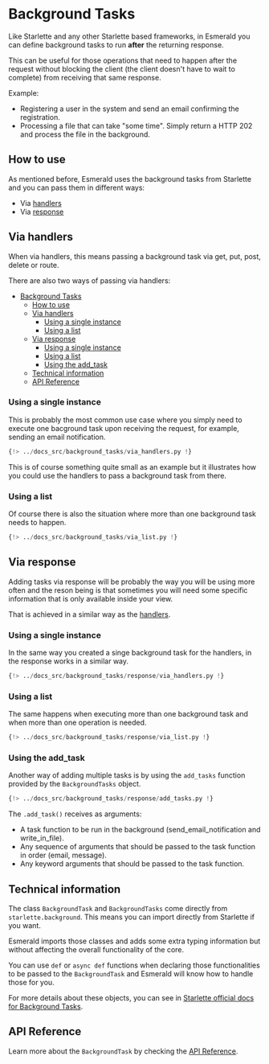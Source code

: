 # Background Tasks

Like Starlette and any other Starlette based frameworks, in Esmerald you can define background
tasks to run **after** the returning response.

This can be useful for those operations that need to happen after the request without blocking the
client (the client doesn't have to wait to complete) from receiving that same response.

Example:

* Registering a user in the system and send an email confirming the registration.
* Processing a file that can take "some time". Simply return a HTTP 202 and process the file in the
background.


## How to use

As mentioned before, Esmerald uses the background tasks from Starlette and you can pass them in
different ways:

* Via [handlers](#via-handlers)
* Via [response](#via-response)

## Via handlers

When via handlers, this means passing a background task via get, put, post, delete or route.

There are also two ways of passing via handlers:

- [Background Tasks](#background-tasks)
    - [How to use](#how-to-use)
    - [Via handlers](#via-handlers)
        - [Using a single instance](#using-a-single-instance)
        - [Using a list](#using-a-list)
    - [Via response](#via-response)
        - [Using a single instance](#using-a-single-instance-1)
        - [Using a list](#using-a-list-1)
        - [Using the add\_task](#using-the-add_task)
    - [Technical information](#technical-information)
    - [API Reference](#api-reference)

### Using a single instance

This is probably the most common use case where you simply need to execute one bacground task upon
receiving the request, for example, sending an email notification.

```python hl_lines="18"
{!> ../docs_src/background_tasks/via_handlers.py !}
```

This is of course something quite small as an example but it illustrates how you could use the
handlers to pass a background task from there.

### Using a list

Of course there is also the situation where more than one background task needs to happen.

```python hl_lines="27-32"
{!> ../docs_src/background_tasks/via_list.py !}
```

## Via response

Adding tasks via response will be probably the way you will be using more often and the reson being
is that sometimes you will need some specific information that is only available inside your view.

That is achieved in a similar way as the [handlers](#via-handlers).

### Using a single instance

In the same way you created a singe background task for the handlers, in the response works in a
similar way.

```python hl_lines="22-26"
{!> ../docs_src/background_tasks/response/via_handlers.py !}
```

### Using a list

The same happens when executing more than one background task and when more than one operation is
needed.

```python hl_lines="30-39"
{!> ../docs_src/background_tasks/response/via_list.py !}
```

### Using the add_task

Another way of adding multiple tasks is by using the `add_tasks` function provided by the
`BackgroundTasks` object.

```python hl_lines="28-32"
{!> ../docs_src/background_tasks/response/add_tasks.py !}
```

The `.add_task()` receives as arguments:

* A task function to be run in the background (send_email_notification and write_in_file).
* Any sequence of arguments that should be passed to the task function in order (email, message).
* Any keyword arguments that should be passed to the task function.


## Technical information

The class `BackgroundTask` and `BackgroundTasks` come directly from `starlette.background`. This
means you can import directly from Starlette if you want.

Esmerald imports those classes and adds some extra typing information but without affecting the
overall functionality of the core.

You can use `def` or `async def` functions when declaring those functionalities to be passed to
the `BackgroundTask` and Esmerald will know how to handle those for you.

For more details about these objects, you can see in
[Starlette official docs for Background Tasks](https://www.lilya.dev/background/).

## API Reference

Learn more about the `BackgroundTask` by checking the [API Reference](http://localhost:8000/references/background/).
